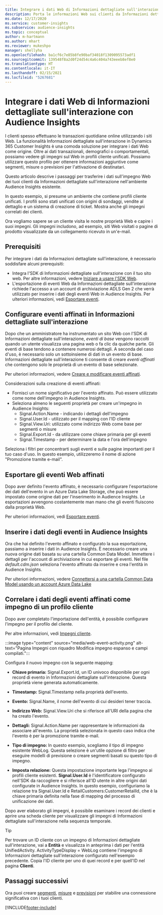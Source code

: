```yaml
---
title: Integrare i dati Web di Informazioni dettagliate sull'interazione con Audience Insights
description: Porta le informazioni Web sui clienti da Informazioni dettagliate sull'interazione a Audience Insights.
ms.date: 12/17/2020
ms.service: customer-insights
ms.subservice: audience-insights
ms.topic: conceptual
author: m-hartmann
ms.author: mhart
ms.reviewer: mukeshpo
manager: shellyha
ms.openlocfilehash: ba1cf6c7e85b8fe90baf34018f1309095573adf1
ms.sourcegitcommit: 139548f8a2d0f24d54c4a6c404a743eeeb8ef8e0
ms.translationtype: HT
ms.contentlocale: it-IT
ms.lasthandoff: 02/15/2021
ms.locfileid: "5267681"
---
```

# <a name="integrate-web-data-from-engagement-insights-with-audience-insights"></a>Integrare i dati Web di Informazioni dettagliate sull'interazione con Audience Insights

I clienti spesso effettuano le transazioni quotidiane online utilizzando i siti Web. La funzionalità Informazioni dettagliate sull'interazione in Dynamics 365 Customer Insights è una comoda soluzione per integrare i dati Web come origine. Oltre ai dati transazionali, demografici o comportamentali, possiamo vedere gli impegni sul Web in profili cliente unificati. Possiamo utilizzare questo profilo per ottenere informazioni aggiuntive come segmenti, misure o previsioni per l'attivazione di destinatari.

Questo articolo descrive i passaggi per trasferire i dati sull'impegno Web dei tuoi clienti da Informazioni dettagliate sull'interazione nell'ambiente Audience Insights esistente.

In questo esempio, si presume un ambiente che contiene profili cliente unificati. I profili sono stati unificati con origini di sondaggi, vendite al dettaglio e un sistema di creazione di ticket. Mostra anche gli impegni correlati dei clienti. 

Ora vogliamo sapere se un cliente visita le nostre proprietà Web e capire i suoi impegni. Gli impegni includono, ad esempio, siti Web visitati o pagine di prodotto visualizzate da un collegamento ricevuto in un'e-mail.

## <a name="prerequisites"></a>Prerequisiti

Per integrare i dati da Informazioni dettagliate sull'interazione, è necessario soddisfare alcuni prerequisiti: 

- Integra l'SDK di Informazioni dettagliate sull'interazione con il tuo sito web. Per altre informazioni, vedere [Iniziare a usare l'SDK Web](../engagement-insights/instrument-website.md).
- L'esportazione di eventi Web da Informazioni dettagliate sull'interazione richiede l'accesso a un account di archiviazione ADLS Gen 2 che verrà utilizzato per inserire i dati degli eventi Web in Audience Insights. Per ulteriori informazioni, vedi [Esportare eventi](../engagement-insights/export-events.md).

## <a name="configure-refined-events-in-engagement-insights"></a>Configurare eventi affinati in Informazioni dettagliate sull'interazione

Dopo che un amministratore ha instrumentato un sito Web con l'SDK di Informazioni dettagliate sull'interazione, *eventi di base* vengono raccolti quando un utente visualizza una pagina web o fa clic da qualche parte. Gli eventi di base tendono a contenere numerosi dettagli. A seconda del caso d'uso, è necessario solo un sottoinsieme di dati in un evento di base. Informazioni dettagliate sull'interazione ti consente di creare *eventi affinati* che contengono solo le proprietà di un evento di base selezionate.     

Per ulteriori informazioni, vedere [Creare e modificare eventi affinati](../engagement-insights/refined-events.md).

Considerazioni sulla creazione di eventi affinati: 

- Fornisci un nome significativo per l'evento affinato. Può essere utilizzato come nome dell'impegno in Audience Insights.
- Seleziona almeno le seguenti proprietà per creare un'impegno in Audience Insights: 
    - Signal.Action.Name - indicando i dettagli dell'impegno
    - Signal.User.Id - utilizzato per il mapping con l'ID cliente
    - Signal.View.Uri: utilizzato come indirizzo Web come base per segmenti o misure
    - Signal.Export.Id - da utilizzare come chiave primaria per gli eventi <!-- system generated, do we need to list?-->
    - Signal.Timestamp - per determinare la data e l'ora dell'impegno

Seleziona i filtri per concentrarti sugli eventi e sulle pagine importanti per il tuo caso d'uso. In questo esempio, utilizzeremo il nome di azione "Promozione tramite e-mail".

## <a name="export-the-refined-web-events"></a>Esportare gli eventi Web affinati 

Dopo aver definito l'evento affinato, è necessario configurare l'esportazione dei dati dell'evento in un Azure Data Lake Storage, che può essere impostato come origine dati per l'inserimento in Audience Insights. Le esportazioni avvengono costantemente man mano che gli eventi fluiscono dalla proprietà Web.

Per ulteriori informazioni, vedi [Esportare eventi](../engagement-insights/export-events.md).

## <a name="ingest-event-data-to-audience-insights"></a>Inserire i dati degli eventi in Audience Insights

Ora che hai definito l'evento affinato e configurato la sua esportazione, passiamo a inserire i dati in Audience Insights. È necessario creare una nuova origine dati basata su una cartella Common Data Model. Immettere i dettagli per l'account di archiviazione in cui esportare gli eventi. Nel file *default.cdm.json* seleziona l'evento affinato da inserire e crea l'entità in Audience Insights.

Per ulteriori informazioni, vedere [Connettersi a una cartella Common Data Model usando un account Azure Data Lake](connect-common-data-model.md)


## <a name="relate-refined-event-data-as-an-activity-of-a-customer-profile"></a>Correlare i dati degli eventi affinati come impegno di un profilo cliente

Dopo aver completato l'importazione dell'entità, è possibile configurare l'impegno per il profilo del cliente.

Per altre informazioni, vedi [Impegni cliente](activities.md).

:::image type="content" source="media/web-event-activity.png" alt-text="Pagina Impegni con riquadro Modifica impegno espanso e campi compilati.":::

Configura il nuovo impegno con la seguente mapping: 

- **Chiave primaria:** Signal.Export.Id, un ID univoco disponibile per ogni record di evento in Informazioni dettagliate sull'interazione. Questa proprietà viene generata automaticamente.

- **Timestamp:** Signal.Timestamp nella proprietà dell'evento.

- **Evento:** Signal.Name, il nome dell'evento di cui desideri tener traccia.

- **Indirizzo Web:** Signal.View.Uri che si riferisce all'URI della pagina che ha creato l'evento.

- **Dettagli:** Signal.Action.Name per rappresentare le informazioni da associare all'evento. La proprietà selezionata in questo caso indica che l'evento è per la promozione tramite e-mail.

- **Tipo di impegno:** In questo esempio, scegliamo il tipo di impegno esistente WebLog. Questa selezione è un'utile opzione di filtro per eseguire modelli di previsione o creare segmenti basati su questo tipo di impegno.

- **Imposta relazione:** Questa impostazione importante lega l'impegno ai profili cliente esistenti. **Signal.User.Id** è l'identificatore configurato nell'SDK da raccogliere e si riferisce all'ID utente in altre origini dati configurate in Audience Insights. In questo esempio, configuriamo la relazione tra Signal.User.Id e RetailCustomers:CustomerRetailId, che è la chiave primaria definita nella fase di mapping del processo di unificazione dei dati.


Dopo aver elaborato gli impegni, è possibile esaminare i record dei clienti e aprire una scheda cliente per visualizzare gli impegni di Informazioni dettagliate sull'interazione nella sequenza temporale. 

> [!TIP]
> Per trovare un ID cliente con un impegno di Informazioni dettagliate sull'interazione, vai a **Entità** e visualizza in anteprima i dati per l'entità UnifiedActivity. ActivityTypeDisplay = WebLog contiene l'impegno di Informazioni dettagliate sull'interazione configurato nell'esempio precedente. Copia l'ID cliente per uno di quei record e per quell'ID nel pagina **Clienti**.

## <a name="next-steps"></a>Passaggi successivi

Ora puoi creare [segmenti](segments.md), [misure](measures.md) e [previsioni](predictions.md) per stabilire una connessione significativa con i tuoi clienti.


[!INCLUDE[footer-include](../includes/footer-banner.md)]